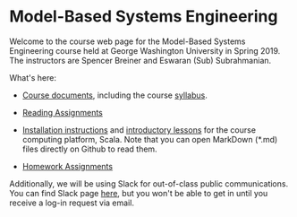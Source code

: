 # Model-Based Systems Engineering

Welcome to the course web page for the Model-Based Systems Engineering course held at George Washington University in Spring 2019. The instructors are Spencer Breiner and Eswaran (Sub) Subrahmanian.

What's here:

+ [Course documents](https://github.com/sjbreiner/MBSE/tree/master/Course%20Documents), including the course [syllabus](https://github.com/sjbreiner/MBSE/blob/master/Course%20Documents/syllabus.md).

+ [Reading Assignments](https://github.com/sjbreiner/MBSE/blob/master/Course%20Documents/reading.md)

+ [Installation instructions](https://github.com/sjbreiner/MBSE/blob/master/src/WelcomeToScala/Installation.md) and [introductory lessons](https://github.com/sjbreiner/MBSE/tree/master/src/WelcomeToScala) for the course computing platform, Scala. Note that you can open MarkDown (*.md) files directly on Github to read them.

+ [Homework Assignments](https://github.com/sjbreiner/MBSE/tree/master/Homework)

Additionally, we will be using Slack for out-of-class public communications. You can find Slack page [here](https://github.com/sjbreiner/MBSE/tree/master/Homework), but you won't be able to get in until you receive a log-in request via email.